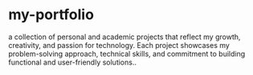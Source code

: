 # my-portfolio
 a collection of personal and academic projects that reflect my growth, creativity, and passion for technology. Each project showcases my problem-solving approach, technical skills, and commitment to building functional and user-friendly solutions..

